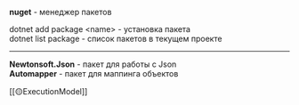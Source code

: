 **nuget** - менеджер пакетов

dotnet add package \<name> - установка пакета  
dotnet list package - список пакетов в текущем проекте

---

**Newtonsoft.Json** - пакет для работы с Json  
**Automapper** - пакет для маппинга объектов

[[🟡ExecutionModel]]